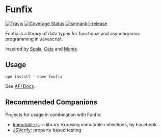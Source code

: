 # Funfix

[![Travis](https://img.shields.io/travis/alexandru/funfix.svg)](https://travis-ci.org/alexandru/funfix)
[![Coverage Status](https://coveralls.io/repos/github/alexandru/funfix/badge.svg?branch=master)](https://coveralls.io/github/alexandru/funfix?branch=master)
[![semantic-release](https://img.shields.io/badge/%20%20%F0%9F%93%A6%F0%9F%9A%80-semantic--release-e10079.svg)](https://github.com/semantic-release/semantic-release)

Funfix is a library of data types for functional and asynchronous
programming in Javascript.

Inspired by [Scala](http://www.scala-lang.org/), [Cats](http://typelevel.org/cats/)
and [Monix](https://monix.io/).

## Usage

```
npm install --save funfix
```

See [API Docs](https://funfix.org).

## Recommended Companions

Projects for usage in combination with Funfix:

- [Immutable.js](https://facebook.github.io/immutable-js/):
  a library exposing immutable collections, by Facebook
- [JSVerify](https://jsverify.github.io/):
  property based testing
